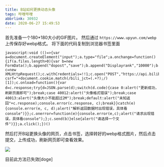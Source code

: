 ```yaml
---
title: B站如何更换动态头像
tags: 哔哩哔哩
abbrlink: 30932
date: 2020-06-27 15:49:53
---
```


首先准备一个180*180大小的GIF图片。
然后通过 `https://www.upyun.com/webp` 上传保存好webp格式。
将下面的代码复制到浏览器书签里面

```
javascript:void (()=>{var a=document.createElement("input");a.type="file";a.onchange=function(){if(a.files.length>0){var b=new FormData();b.append("dopost","save");b.append("Displayrank","10000");b.append("face",a.files[0]);var c=new XMLHttpRequest();c.withCredentials=!!1;c.open("POST","https://api.bilibili.com/x/member/web/face/update?csrf="+document.cookie.match(/bili_jct=(.+?);/)[1]);c.onload=function(){var d=c.response;try{d=JSON.parse(d);switch(d.code){case 0:alert("更新成功，刷新页面即可");break;case 40012:alert("头像格式错误");break;case 40013:alert("头像大小不能超过2M");break;default:alert("未知返回"+c.response);console.error(c.response, c);break}}catch(e){console.error(e, c, d);alert("解析返回数据时出现错误，具体看console")}};c.onerror=function(e){console.error(e,c);alert("请求出现错误，具体看console");};c.send(b)}else{alert("请选择一个文件")}};a.click();})()
```

然后打开B站更换头像的网页，点击书签，选择转好的webp格式图片，然后点击提交，上传成功，刷新网页即可查看效果。

![](https://pic.imgdb.cn/item/5f4fbc31160a154a67fe6108.gif)

目前此方法已失效[doge]

